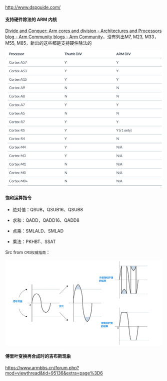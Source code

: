 http://www.dspguide.com/



#### 支持硬件除法的 ARM 内核

[Divide and Conquer: Arm cores and division - Architectures and Processors blog - Arm Community blogs - Arm Community](https://community.arm.com/arm-community-blogs/b/architectures-and-processors-blog/posts/divide-and-conquer)，没有列出M7, M23, M33，M55, M85，新出的这些都是支持硬件除法的

![img](README.assets/023407b4zbcnc4gco4pgic.png)

#### 饱和运算指令

* 绝对值：QSUB，QSUB16、QSUB8

* 求和：QADD，QADD16、QADD8

* 点乘：SMLALD、SMLAD

* 乘法：PKHBT、SSAT

Src from `CM3权威指南`：

![2](README.assets/2.jpg)

#### 傅里叶变换再合成时的吉布斯现象

https://www.armbbs.cn/forum.php?mod=viewthread&tid=95136&extra=page%3D6